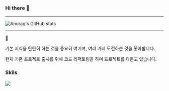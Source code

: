 ### Hi there 👋

---

<!--
**ArtistDeveloper/ArtistDeveloper** is a ✨ _special_ ✨ repository because its `README.md` (this file) appears on your GitHub profile.

Here are some ideas to get you started:

- 🔭 I’m currently working on ...
- 🌱 I’m currently learning ...
- 👯 I’m looking to collaborate on ...
- 🤔 I’m looking for help with ...
- 💬 Ask me about ...
- 📫 How to reach me: ...
- 😄 Pronouns: ...
- ⚡ Fun fact: ...
--> 

![Anurag's GitHub stats](https://github-readme-stats.vercel.app/api?username=ArtistDeveloper&show_icons=true&theme=dracula) 
<!-- [![solved.ac tier](http://mazassumnida.wtf/api/v2/generate_badge?boj=somadubel)](https://solved.ac/profile/somadubel) -->

---
💬

기본 지식을 탄탄히 하는 것을 중요히 여기며, 여러 가지 도전하는 것을 좋아합니다. 

현재 기존 프로젝트 출시를 위해 코드 리팩토링을 하며 프로젝트를 다듬고 있습니다.

### Skils
<img src="https://img.shields.io/badge/-Csharp-3DDC84?style=flat-square&logo=C#&logoColor=white"/>

<!--
**할 것**
1. 프로젝트를 하는 것 이외에  코드 퀄리티 자체를 올리는 것을 신경쓰기 (OOP 코드 퀄리티 늘리기)
2. 렌더링 기초지식 학습

영어 단어, 숙어 외우기. 문장 해석하면서 안되는 부분은 어떤 시퀸스로 해석했는지 파악하고 도움받기.

저도 외국에서 프론트엔트하는 개발자 친구가 타자치기전에 꼭 종이에다 코드를 적어서 공부하는거 따라했는데

코루틴. Linq
-->

